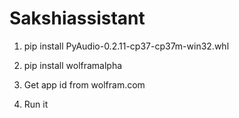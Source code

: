 # Sakshiassistant

1) pip install PyAudio-0.2.11-cp37-cp37m-win32.whl

2) pip install wolframalpha

3) Get app id from wolfram.com

4) Run it 
